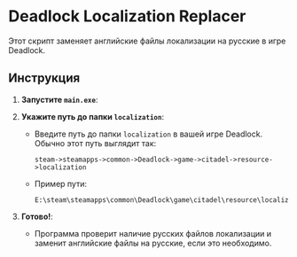 # Deadlock Localization Replacer

Этот скрипт заменяет английские файлы локализации на русские в игре Deadlock.

## Инструкция

1. **Запустите `main.exe`**:

2. **Укажите путь до папки `localization`**:
   - Введите путь до папки `localization` в вашей игре Deadlock. Обычно этот путь выглядит так:
     ```
     steam->steamapps->common->Deadlock->game->citadel->resource->localization
     ```
   - Пример пути:
     ```
     E:\steam\steamapps\common\Deadlock\game\citadel\resource\localization
     ```

3. **Готово!**:
   - Программа проверит наличие русских файлов локализации и заменит английские файлы на русские, если это необходимо.

